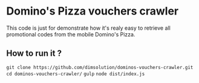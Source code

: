 # Domino's Pizza vouchers crawler

This code is just for demonstrate how it's realy easy to retrieve all promotional codes from the mobile Domino's Pizza.

## How to run it ?

`git clone https://github.com/dimsolution/dominos-vouchers-crawler.git`
`cd dominos-vouchers-crawler/`
`gulp`
`node dist/index.js`
